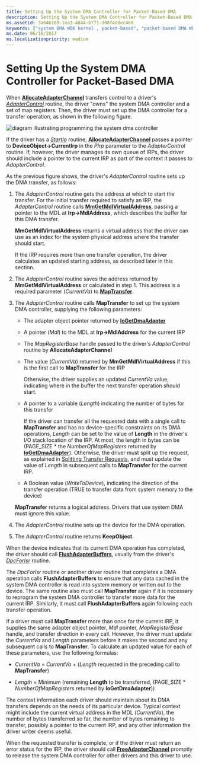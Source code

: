 ```yaml
---
title: Setting Up the System DMA Controller for Packet-Based DMA
description: Setting Up the System DMA Controller for Packet-Based DMA
ms.assetid: 3a646169-1ea3-4844-b771-d08f4ddec460
keywords: ["system DMA WDK kernel , packet-based", "packet-based DMA WDK kernel", "DMA transfers WDK kernel , packet-based", "AllocateAdapterChannel", "MapTransfer"]
ms.date: 06/16/2017
ms.localizationpriority: medium
---
```


# Setting Up the System DMA Controller for Packet-Based DMA





When [**AllocateAdapterChannel**](https://docs.microsoft.com/windows-hardware/drivers/ddi/wdm/nc-wdm-pallocate_adapter_channel) transfers control to a driver's [*AdapterControl*](https://docs.microsoft.com/windows-hardware/drivers/ddi/wdm/nc-wdm-driver_control) routine, the driver "owns" the system DMA controller and a set of map registers. Then, the driver must set up the DMA controller for a transfer operation, as shown in the following figure.

![diagram illustrating programming the system dma controller](images/3dmaptsf.png)

If the driver has a [*StartIo*](https://docs.microsoft.com/windows-hardware/drivers/ddi/wdm/nc-wdm-driver_startio) routine, [**AllocateAdapterChannel**](https://docs.microsoft.com/windows-hardware/drivers/ddi/wdm/nc-wdm-pallocate_adapter_channel) passes a pointer to **DeviceObject-&gt;CurrentIrp** in the *PIrp* parameter to the *AdapterControl* routine. If, however, the driver manages its own queue of IRPs, the driver should include a pointer to the current IRP as part of the context it passes to *AdapterControl*.

As the previous figure shows, the driver's *AdapterControl* routine sets up the DMA transfer, as follows:

1.  The *AdapterControl* routine gets the address at which to start the transfer. For the initial transfer required to satisfy an IRP, the *AdapterControl* routine calls [**MmGetMdlVirtualAddress**](https://docs.microsoft.com/windows-hardware/drivers/kernel/mm-bad-pointer), passing a pointer to the MDL at **Irp-&gt;MdlAddress**, which describes the buffer for this DMA transfer.

    **MmGetMdlVirtualAddress** returns a virtual address that the driver can use as an index for the system physical address where the transfer should start.

    If the IRP requires more than one transfer operation, the driver calculates an updated starting address, as described later in this section.

2.  The *AdapterControl* routine saves the address returned by **MmGetMdlVirtualAddress** or calculated in step 1. This address is a required parameter (*CurrentVa*) to [**MapTransfer**](https://docs.microsoft.com/windows-hardware/drivers/ddi/wdm/nc-wdm-pmap_transfer).

3.  The *AdapterControl* routine calls **MapTransfer** to set up the system DMA controller, supplying the following parameters:

    -   The adapter object pointer returned by [**IoGetDmaAdapter**](https://docs.microsoft.com/windows-hardware/drivers/ddi/wdm/nf-wdm-iogetdmaadapter)

    -   A pointer (*Mdl*) to the MDL at **Irp-&gt;MdlAddress** for the current IRP

    -   The *MapRegisterBase* handle passed to the driver's *AdapterControl* routine by **AllocateAdapterChannel**

    -   The value (*CurrentVa*) returned by **MmGetMdlVirtualAddress** if this is the first call to **MapTransfer** for the IRP

        Otherwise, the driver supplies an updated *CurrentVa* value, indicating where in the buffer the next transfer operation should start.

    -   A pointer to a variable (*Length*) indicating the number of bytes for this transfer

        If the driver can transfer all the requested data with a single call to **MapTransfer** and has no device-specific constraints on its DMA operations, *Length* can be set to the value of **Length** in the driver's I/O stack location of the IRP. At most, the length in bytes can be (PAGE\_SIZE \* the *NumberOfMapRegisters* returned by [**IoGetDmaAdapter**](https://docs.microsoft.com/windows-hardware/drivers/ddi/wdm/nf-wdm-iogetdmaadapter)). Otherwise, the driver must split up the request, as explained in [Splitting Transfer Requests](splitting-dma-transfer-requests.md), and must update the value of *Length* in subsequent calls to **MapTransfer** for the current IRP.

    -   A Boolean value (*WriteToDevice*), indicating the direction of the transfer operation (TRUE to transfer data from system memory to the device)

    **MapTransfer** returns a logical address. Drivers that use system DMA must ignore this value.

4.  The *AdapterControl* routine sets up the device for the DMA operation.

5.  The *AdapterControl* routine returns **KeepObject**.

When the device indicates that its current DMA operation has completed, the driver should call [**FlushAdapterBuffers**](https://docs.microsoft.com/windows-hardware/drivers/ddi/wdm/nc-wdm-pflush_adapter_buffers), usually from the driver's [*DpcForIsr*](https://docs.microsoft.com/windows-hardware/drivers/ddi/wdm/nc-wdm-io_dpc_routine) routine.

The *DpcForIsr* routine or another driver routine that completes a DMA operation calls **FlushAdapterBuffers** to ensure that any data cached in the system DMA controller is read into system memory or written out to the device. The same routine also must call **MapTransfer** again if it is necessary to reprogram the system DMA controller to transfer more data for the current IRP. Similarly, it must call **FlushAdapterBuffers** again following each transfer operation.

If a driver must call **MapTransfer** more than once for the current IRP, it supplies the same adapter object pointer, *Mdl* pointer, *MapRegisterBase* handle, and transfer direction in every call. However, the driver must update the *CurrentVa* and *Length* parameters before it makes the second and any subsequent calls to **MapTransfer**. To calculate an updated value for each of these parameters, use the following formulas:

-   *CurrentVa* = *CurrentVa* + (*Length* requested in the preceding call to **MapTransfer**)

-   *Length* = Minimum (remaining **Length** to be transferred, (PAGE\_SIZE \* *NumberOfMapRegisters* returned by **IoGetDmaAdapter**))

The context information each driver should maintain about its DMA transfers depends on the needs of its particular device. Typical context might include the current virtual address in the MDL (*CurrentVa*), the number of bytes transferred so far, the number of bytes remaining to transfer, possibly a pointer to the current IRP, and any other information the driver writer deems useful.

When the requested transfer is complete, or if the driver must return an error status for the IRP, the driver should call [**FreeAdapterChannel**](https://docs.microsoft.com/windows-hardware/drivers/ddi/wdm/nc-wdm-pfree_adapter_channel) promptly to release the system DMA controller for other drivers and this driver to use.

 

 




